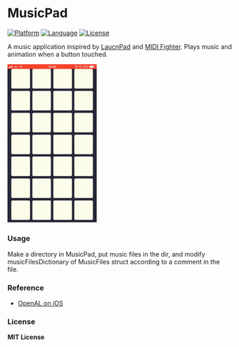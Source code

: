 # MusicPad

[![Platform](http://img.shields.io/badge/platform-ios-blue.svg?style=flat
)](https://developer.apple.com/iphone/index.action)
[![Language](http://img.shields.io/badge/language-swift-brightgreen.svg?style=flat
)](https://developer.apple.com/swift)
[![License](http://img.shields.io/badge/license-MIT-lightgrey.svg?style=flat
)](http://mit-license.org)

A music application inspired by <a href="https://global.novationmusic.com/launch/launchpad">LaucnPad</a> and <a href="http://www.midifighter.com">MIDI Fighter</a>. Plays music and animation when a button touched.

<img src="/gif/musicpad.gif" width="200px">

### Usage
Make a directory in MusicPad, put music files in the dir, and modify musicFilesDictionary of MusicFiles struct according to a comment in the file.

### Reference
- [OpenAL on iOS](http://ohno789.blogspot.jp/2013/08/openal-on-ios.html)

### License
**MIT License**